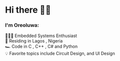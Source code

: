 # Hi there 👋🏼

### I'm Oreoluwa:  

🧑🏼‍💻 Embedded Systems Enthusiast  
🌉 Residing in Lagos , Nigeria    
🏎  Code in C , C++ , C# and Python  
💡 Favorite topics include Circuit Design, and UI Design
